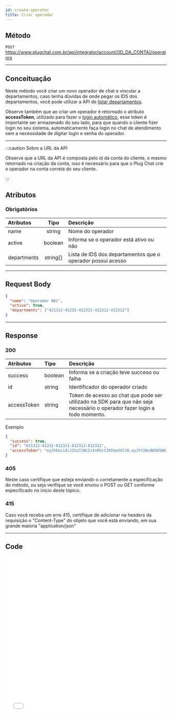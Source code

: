 ```yaml
---
id: create-operator
title: Criar operador
---
```


## Método

`POST` https://www.plugchat.com.br/api/integrator/account/[ID_DA_CONTA]/operators

---

## Conceituação

Neste método você criar um novo operador de chat e vincular a departamentos, caso tenha dúvidas de onde pegar os IDS dos departamentos, você pode utilizar a API de <a href="/departments/list-department">listar departamentos</a>.

Observe também que ao criar um operador é retornado o atributo **accessToken**, utilizado para fazer o <a href="/sdk/magic-login">login automático</a>, esse token é importante ser armazenado do seu lado, para que quando o cliente fizer login no seu sistema, automaticamente faça login no chat de atendimento sem a necessidade de digitar login e senha do operador.

---

:::caution Sobre a URL da API

Observe que a URL da API é composta pelo id da conta do cliente, o mesmo retornado na criação da conta, isso é necessário para que o Plug Chat crie o operador na conta correta do seu cliente.

:::

## Atributos

### Obrigatórios

| Atributos | Tipo | Descrição |
| :-- | :-: | :-- |
| name | string | Nome do operador |
| active | boolean | Informa se o operador está ativo ou não |
| departments | string[] | Lista de IDS dos departamentos que o operador possui acesso |

---

## Request Body

```json
{
  "name": "Operador 001",
  "active": true,
  "departments": ["421312-41232-412321-412312-412312"]
}
```

---

## Response

### 200

| Atributos | Tipo | Descrição |
| :-- | :-- | :-- |
| success | boolean | Informa se a criação teve succeso ou falha |
| id | string | Identificador do operador criado |
| accessToken | string | Token de acesso ao chat que pode ser utilizado na SDK para que não seja necessário o operador fazer login a todo momento. |

Exemplo

```json
{
  "success": true,
  "id": "621312-41232-612321-612312-612312",
  "accessToken": "eyJhbGciOiJIUzI1NiIsInR5cCI6IkpXVCJ8.eyJhY2NvdW50SWQiOiIyMTRkNjk03243205YmU4LTRmM2MtODA1My0xNDAzNTdmMTdhYTUiLCJvcGVyYXRvcklkIjoiOTBkNjNhYTMtMmZiMS00ZTdlLThlM2QtZjJhZTJj23jhuDkwIiwiaWF0IjoxNjU2NDI3MjY1LCJleHAiOjE2ODc5ODQxOTF9.EzoCzs_FZ7Lbuag03g2BHW709jJTZ12tFyv-xj3hiuyb"
}
```

### 405

Neste caso certifique que esteja enviando o corretamente a especificação do método, ou seja verifique se você enviou o POST ou GET conforme especificado no inicio deste tópico.

### 415

Caso você receba um erro 415, certifique de adicionar na headers da requisição o "Content-Type" do objeto que você está enviando, em sua grande maioria "application/json"

---

## Code

<iframe src="//api.apiembed.com/?source=https://raw.githubusercontent.com/fourpixelit/plug-chat-partner-docs/main/json-examples/create-operator.json&targets=all" frameBorder="0" scrolling="no" width="100%" height="500px" seamless></iframe>

